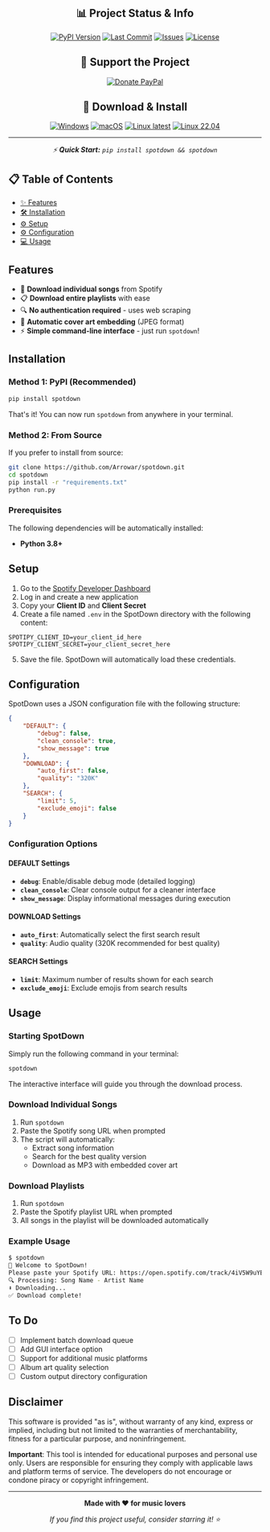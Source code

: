 <div align="center">

## 📊 Project Status & Info
[![PyPI Version](https://img.shields.io/pypi/v/spotdown?logo=pypi&logoColor=white&labelColor=2d3748&color=3182ce&style=for-the-badge)](https://pypi.org/project/spotdown)
[![Last Commit](https://img.shields.io/github/last-commit/Arrowar/spotdown?logo=git&logoColor=white&labelColor=2d3748&color=805ad5&style=for-the-badge)](https://github.com/Arrowar/spotdown/commits)
[![Issues](https://img.shields.io/github/issues/Arrowar/spotdown?logo=github&logoColor=white&labelColor=2d3748&color=ed8936&style=for-the-badge)](https://github.com/Arrowar/spotdown/issues)
[![License](https://img.shields.io/github/license/Arrowar/spotdown?logo=gnu&logoColor=white&labelColor=2d3748&color=e53e3e&style=for-the-badge)](https://github.com/Arrowar/spotdown/blob/main/LICENSE)

## 💝 Support the Project

[![Donate PayPal](https://img.shields.io/badge/💳_Donate-PayPal-00457C?style=for-the-badge&logo=paypal&logoColor=white&labelColor=2d3748)](https://www.paypal.com/donate/?hosted_button_id=UXTWMT8P6HE2C)

## 🚀 Download & Install

[![Windows](https://img.shields.io/badge/🪟_Windows-0078D4?style=for-the-badge&logo=windows&logoColor=white&labelColor=2d3748)](https://github.com/Arrowar/spotdown/releases/latest/download/spotdown_win.exe)
[![macOS](https://img.shields.io/badge/🍎_macOS-000000?style=for-the-badge&logo=apple&logoColor=white&labelColor=2d3748)](https://github.com/Arrowar/spotdown/releases/latest/download/spotdown_mac)
[![Linux latest](https://img.shields.io/badge/🐧_Linux_latest-FCC624?style=for-the-badge&logo=linux&logoColor=black&labelColor=2d3748)](https://github.com/Arrowar/spotdown/releases/latest/download/spotdown_linux_latest)
[![Linux 22.04](https://img.shields.io/badge/🐧_Linux_22.04-FCC624?style=for-the-badge&logo=linux&logoColor=black&labelColor=2d3748)](https://github.com/Arrowar/spotdown/releases/latest/download/spotdown_linux_previous)

---

*⚡ **Quick Start:** `pip install spotdown && spotdown`*

</div>

## 📋 Table of Contents

- [✨ Features](#features)
- [🛠️ Installation](#️installation)
- [⚙️ Setup](#setup)
- [⚙️ Configuration](#configuration)
- [💻 Usage](#usage)

## Features

- 🎵 **Download individual songs** from Spotify
- 📋 **Download entire playlists** with ease
- 🔍 **No authentication required** - uses web scraping
- 🎨 **Automatic cover art embedding** (JPEG format)
- ⚡ **Simple command-line interface** - just run `spotdown`!

## Installation

### Method 1: PyPI (Recommended)

```bash
pip install spotdown
```

That's it! You can now run `spotdown` from anywhere in your terminal.

### Method 2: From Source

If you prefer to install from source:

```bash
git clone https://github.com/Arrowar/spotdown.git
cd spotdown
pip install -r "requirements.txt"
python run.py
```

### Prerequisites

The following dependencies will be automatically installed:

- **Python 3.8+**

## Setup

1. Go to the [Spotify Developer Dashboard](https://developer.spotify.com/dashboard/)
2. Log in and create a new application
3. Copy your **Client ID** and **Client Secret**
4. Create a file named `.env` in the SpotDown directory with the following content:

```
SPOTIPY_CLIENT_ID=your_client_id_here
SPOTIPY_CLIENT_SECRET=your_client_secret_here
```

5. Save the file. SpotDown will automatically load these credentials.

## Configuration

SpotDown uses a JSON configuration file with the following structure:

```json
{
    "DEFAULT": {
        "debug": false,
        "clean_console": true,
        "show_message": true
    },
    "DOWNLOAD": {
        "auto_first": false,
        "quality": "320K"
    },
    "SEARCH": {
        "limit": 5,
        "exclude_emoji": false
    }
}
```

### Configuration Options

#### DEFAULT Settings
- **`debug`**: Enable/disable debug mode (detailed logging)
- **`clean_console`**: Clear console output for a cleaner interface
- **`show_message`**: Display informational messages during execution

#### DOWNLOAD Settings
- **`auto_first`**: Automatically select the first search result
- **`quality`**: Audio quality (320K recommended for best quality)

#### SEARCH Settings
- **`limit`**: Maximum number of results shown for each search
- **`exclude_emoji`**: Exclude emojis from search results

## Usage

### Starting SpotDown

Simply run the following command in your terminal:

```bash
spotdown
```

The interactive interface will guide you through the download process.

### Download Individual Songs

1. Run `spotdown`
2. Paste the Spotify song URL when prompted
3. The script will automatically:
   - Extract song information
   - Search for the best quality version
   - Download as MP3 with embedded cover art

### Download Playlists

1. Run `spotdown`
2. Paste the Spotify playlist URL when prompted
3. All songs in the playlist will be downloaded automatically

### Example Usage

```bash
$ spotdown
🎵 Welcome to SpotDown!
Please paste your Spotify URL: https://open.spotify.com/track/4iV5W9uYEdYUVa79Axb7Rh
🔍 Processing: Song Name - Artist Name
⬇️ Downloading...
✅ Download complete!
```

## To Do

- [ ] Implement batch download queue
- [ ] Add GUI interface option
- [ ] Support for additional music platforms
- [ ] Album art quality selection
- [ ] Custom output directory configuration

## Disclaimer

This software is provided "as is", without warranty of any kind, express or implied, including but not limited to the warranties of merchantability, fitness for a particular purpose, and noninfringement. 

**Important**: This tool is intended for educational purposes and personal use only. Users are responsible for ensuring they comply with applicable laws and platform terms of service. The developers do not encourage or condone piracy or copyright infringement.

---

<div align="center">

**Made with ❤️ for music lovers**

*If you find this project useful, consider starring it! ⭐*

</div>
